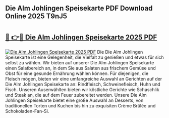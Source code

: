 ## Die Alm Johlingen Speisekarte PDF Download Online 2025 T9nJ5

# <h2><a href="http://gc5oaw.nevu.top/?p=Die+Alm+Johlingen+Speisekarte">🔗 👉🔴 Die Alm Johlingen Speisekarte 2025 PDF</a></h2>

[![Die Alm Johlingen Speisekarte 2025 PDF](https://i.imgur.com/dBaPXMq.png)](http://gc5oaw.nevu.top/?p=Die+Alm+Johlingen+Speisekarte)
Die Die Alm Johlingen Speisekarte ist eine Gelegenheit, die Vielfalt zu genießen und etwas für sich selbst zu wählen. Wir bieten auf unserer Die Alm Johlingen Speisekarte einen Salatbereich an, in dem Sie aus Salaten aus frischem Gemüse und Obst für eine gesunde Ernährung wählen können. Für diejenigen, die Fleisch mögen, bieten wir eine umfangreiche Auswahl an Gerichten auf der Die Alm Johlingen Speisekarte an: Rindfleisch, Schweinefleisch, Huhn und Fisch. Unseren Auserwählten bieten wir köstliche Gerichte wie Schaschlik und Steak an, die auf dem Feuer zubereitet werden. Unsere Die Alm Johlingen Speisekarte bietet eine große Auswahl an Desserts, von traditionellen Torten und Kuchen bis hin zu exquisiten Crème Brûlée und Schokoladen-Fan-Si.
